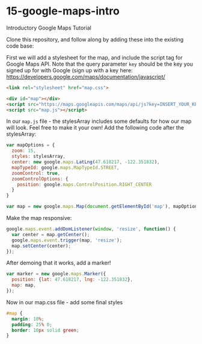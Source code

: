 # 15-google-maps-intro
Introductory Google Maps Tutorial

Clone this repository, and follow along by adding these into the existing code base:  


First we will add a stylesheet for the map, and include the script tag for Google Maps API. Note that the query parameter `key` should be the key you signed up for with Google (sign up with a key here: https://developers.google.com/maps/documentation/javascript/
```html
<link rel="stylesheet" href="map.css">

<div id="map"></div>
<script src="https://maps.googleapis.com/maps/api/js?key=INSERT_YOUR_KEY_HERE&v=3.exp&libraries=visualization"></script>
<script src="map.js"></script>
```

In our `map.js` file - the stylesArray includes some defaults for how our map will look. Feel free to make it your own! Add the following code after the stylesArray:

```js
var mapOptions = {
  zoom: 15,
  styles: stylesArray,
  center: new google.maps.LatLng(47.618217, -122.351832),
  mapTypeId: google.maps.MapTypeId.STREET,
  zoomControl: true,
  zoomControlOptions: {
    position: google.maps.ControlPosition.RIGHT_CENTER
  }
}

var map = new google.maps.Map(document.getElementById('map'), mapOptions);
```
Make the map responsive:
```js
google.maps.event.addDomListener(window, 'resize', function() {
  var center = map.getCenter();
  google.maps.event.trigger(map, 'resize');
  map.setCenter(center);
});
```
After demoing that it works, add a marker!
```js
var marker = new google.maps.Marker({
  position: {lat: 47.618217, lng: -122.351832},
  map: map,
});
```
Now in our map.css file - add some final styles
```css
#map {
  margin: 10%;
  padding: 25% 0;
  border: 10px solid green;
}

```


